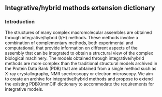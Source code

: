 ## Integrative/hybrid methods extension dictionary

### Introduction

The structures of many complex macromolecular assembles are obtained
through integrative/hybrid (I/H) methods. These methods involve a
combination of complementary methods, both experimental and computational,
that provide information on different aspects of the assembly that
can be integrated to obtain a structural view of the complex biological
machinery. The models obtained through integrative/hybrid methods
are more complex than the traditional structural models archived in the
Protein Data Bank (PDB) that are obtained from a single method such as
X-ray crystallography, NMR spectroscopy or electron microscopy. We aim to
create an archive for integrative/hybrid methods and
propose to extend the existing PDBX/mmCIF dictionary to accommodate
the requirements for integrative models.

